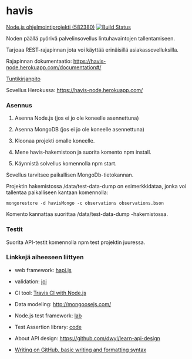# havis

[Node.js ohjelmointiprojekti (582380)](https://www.cs.helsinki.fi/courses/582380/2017/v/k/1) [![Build Status](https://travis-ci.org/tzpr/havis.png)](https://travis-ci.org/tzpr/havis)

Noden päällä pyörivä palvelinsovellus lintuhavaintojen tallentamiseen. 

Tarjoaa REST-rajapinnan jota voi käyttää erinäisillä asiakassovelluksilla.

Rajapinnan dokumentaatio: https://havis-node.herokuapp.com/documentation#/

[Tuntikirjanpito](https://docs.google.com/spreadsheets/d/1K8Glpp1wciou_UHgp79Y9SB7gtdhW1nfxqMcIz5VTb4/edit?usp=sharing)

Sovellus Herokussa: https://havis-node.herokuapp.com/

### Asennus

1. Asenna Node.js (jos ei jo ole koneelle asennettuna)

2. Asenna MongoDB (jos ei jo ole koneelle asennettuna)

3. Kloonaa projekti omalle koneelle. 

4. Mene havis-hakemistoon ja suorita komento npm install.

5. Käynnistä solvellus komennolla npm start.

Sovellus tarvitsee paikallisen MongoDb-tietokannan. 

Projektin hakemistossa /data/test-data-dump on esimerkkidataa, jonka voi tallentaa paikalliseen kantaan komennolla:
```
mongorestore -d havisMongo -c observations observations.bson 
```
Komento kannattaa suorittaa /data/test-data-dump -hakemistossa.

### Testit

Suorita API-testit komennolla npm test projektin juuressa.


### Linkkejä aiheeseen liittyen
- web framework: [hapi.js](https://hapijs.com/)

- validation: [joi](https://github.com/hapijs/joi)

- CI tool: [Travis CI with Node.js](https://docs.travis-ci.com/user/languages/javascript-with-nodejs/)

- Data modeling: http://mongoosejs.com/

- Node.js test framework: [lab](https://github.com/hapijs/lab)

- Test Assertion library: [code](https://github.com/hapijs/code)

- About API design: https://github.com/dwyl/learn-api-design

- [Writing on GitHub, basic writing and formatting syntax](https://help.github.com/articles/basic-writing-and-formatting-syntax/)
